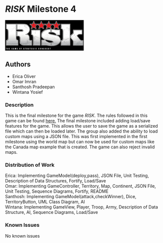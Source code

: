 # *RISK* Milestone 4
![](Risk_logo.jpg)
## Authors
- Erica Oliver
- Omar Imran 
- Santhosh Pradeepan 
- Wintana Yosief
 ### Description 
This is the final milestone for the game *RISK*. The rules followed in this game can be found [here.](https://en.wikipedia.org/wiki/Risk_(game))
The final milestone included adding load/save features for the game. This allows the user to save the game 
as a serialized file which can then be loaded later. The group also added the ability to load custom maps 
using a JSON file. This was first implemented in the first milestone using the world map but can now be
used for custom maps like the Canada map example that is created. The game can also reject invalid maps.

### Distribution of Work 
Erica: Implementing GameModel(deploy,pass), JSON File, Unit Testing, Description of Data Structures, Fortify, Load/Save <br>
Omar: Implementing GameController, Territory, Map, Continent, JSON File, Unit Testing, Sequence Diagrams, Fortify, README <br>
Santhosh: Implementing GameModel(attack,checkWinner), Dice, TerritoryButton, UML Class Diagram, AI <br>
Wintana: Implementing GameView, Player, Troop, Army, Description of Data Structure, AI, Sequence Diagrams, Load/Save

### Known Issues 

No known issues 
